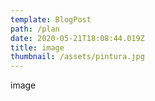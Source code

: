 ```yaml
---
template: BlogPost
path: /plan
date: 2020-05-21T18:08:44.019Z
title: image
thumbnail: /assets/pintura.jpg
---
```

image
